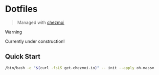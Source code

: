 # Dotfiles

> Managed with [chezmoi](https://github.com/twpayne/chezmoi)

> [!WARNING]
> Currently under construction!

## Quick Start

```bash
/bin/bash -c "$(curl -fsLS get.chezmoi.io)" -- init --apply oh-massv
```
